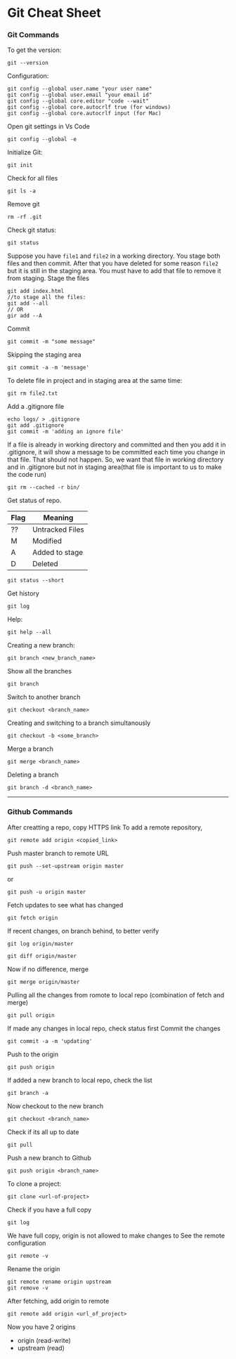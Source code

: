 # Git Cheat Sheet
### Git Commands
To get the version:
```
git --version
```
Configuration:
```
git config --global user.name "your user name"
git config --global user.email "your email id"
git config --global core.editor "code --wait"
git config --global core.autocrlf true (for windows)
git config --global core.autocrlf input (for Mac)
```
Open git settings in Vs Code
```
git config --global -e
```
Initialize Git:
```
git init
```
Check for all files
```
git ls -a
```
Remove git
```
rm -rf .git
```
Check git status:
```
git status
```
Suppose you have ```file1``` and ```file2``` in a working directory. You stage both files and then commit. After that you have deleted for some reason ```file2``` but it is still in the staging area. You must have to add that file to remove it from staging.
Stage the files
```
git add index.html
//to stage all the files:
git add --all
// OR
gir add --A
```
Commit
```
git commit -m "some message"
```
Skipping the staging area
```
git commit -a -m 'message'
```
To delete file in project and in staging area at the same time:
```
git rm file2.txt
```
Add a .gitignore file
```
echo logs/ > .gitignore
git add .gitignore
git commit -m 'adding an ignore file'
```
If a file is already in working directory and committed and then you add it in .gitignore, it will show a message to be committed each time you change in that file. That should not happen. So, we want that file in working directory and in .gitignore but not in staging area(that file is important to us to make the code run)
```
git rm --cached -r bin/
```

Get status of repo.

| Flag  | Meaning |
| ------------- | ------------- |
| ??  | Untracked Files  |
| M  | Modified  |
| A  | Added to stage  |
| D  | Deleted  |

```
git status --short
```
Get history
```
git log
```
Help:
```
git help --all
```
Creating a new branch:
```
git branch <new_branch_name>
```
Show all the branches
```
git branch
```
Switch to another branch
```
git checkout <branch_name>
```
Creating and switching to a branch simultanously
```
git checkout -b <some_branch>
```
Merge a branch
```
git merge <branch_name>
```
Deleting a branch
```
git branch -d <branch_name> 
```
---
### Github Commands
After creatting a repo, copy HTTPS link
To add a remote repository,
```
git remote add origin <copied_link>
```
Push master branch to remote URL
```
git push --set-upstream origin master
```
or
```
git push -u origin master
```
Fetch updates to see what has changed
```
git fetch origin
```
If recent changes, on branch behind, to better verify
```
git log origin/master
```
```
git diff origin/master
```
Now if no difference, merge
```
git merge origin/master
```
Pulling all the changes from romote to local repo (combination of fetch and merge)
```
git pull origin
```
If made any changes in local repo, check status first
Commit the changes
```
git commit -a -m 'updating'
```
Push to the origin
```
git push origin
```
If added a new branch to local repo, check the list
```
git branch -a
```
Now checkout to the new branch
```
git checkout <branch_name>
```
Check if its all up to date
```
git pull
```
Push a new branch to Github
```
git push origin <branch_name>
```
To clone a project:
```
git clone <url-of-project>
```
Check if you have a full copy
```
git log
```
We have full copy, origin is not allowed to make changes to
See the remote configuration
```
git remote -v
```
Rename the origin
```
git remote rename origin upstream
git remove -v
```
After fetching, add origin to remote
```
git remote add origin <url_of_project>
```
Now you have 2 origins
* origin (read-write)
* upstream (read)
